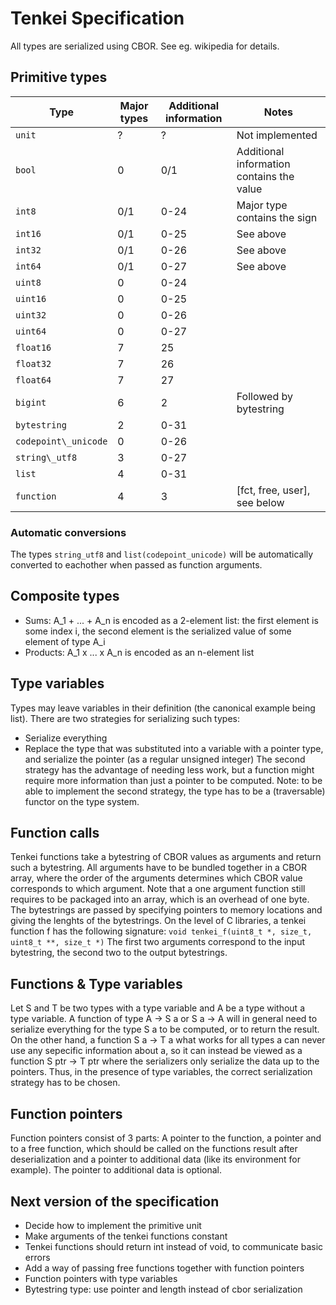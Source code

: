 # Tenkei Specification

All types are serialized using CBOR. See eg. wikipedia for details.

## Primitive types
Type                 | Major types | Additional information | Notes
---------------------|-------------|------------------------|--------------------
`unit`               | ?           | ?                      | Not implemented
`bool`               | 0           | 0/1                    | Additional information contains the value
`int8`               | 0/1         | 0-24                   | Major type contains the sign
`int16`              | 0/1         | 0-25                   | See above
`int32`              | 0/1         | 0-26                   | See above
`int64`              | 0/1         | 0-27                   | See above
`uint8`              | 0           | 0-24                   |
`uint16`             | 0           | 0-25                   |
`uint32`             | 0           | 0-26                   |
`uint64`             | 0           | 0-27                   |
`float16`            | 7           | 25                     |
`float32`            | 7           | 26                     |
`float64`            | 7           | 27                     |
`bigint`             | 6           | 2                      | Followed by bytestring
`bytestring`         | 2           | 0-31                   |
`codepoint\_unicode` | 0           | 0-26                   |
`string\_utf8`       | 3           | 0-27                   |
`list`               | 4           | 0-31                   |
`function`           | 4           | 3                      | [fct, free, user], see below

### Automatic conversions

The types `string_utf8` and `list(codepoint_unicode)` will be automatically converted to eachother when passed as function arguments.

## Composite types
* Sums: A\_1 + ... + A\_n is encoded as a 2-element list: the first element is some index i, the second element is the serialized value of some element of type A\_i
* Products: A\_1 x ... x A\_n is encoded as an n-element list

## Type variables
Types may leave variables in their definition (the canonical example being list). There are two strategies for serializing such types:
* Serialize everything
* Replace the type that was substituted into a variable with a pointer type, and serialize the pointer (as a regular unsigned integer)
The second strategy has the advantage of needing less work, but a function might require more information than just a pointer to be computed. Note: to be able to implement the second strategy, the type has to be a (traversable) functor on the type system.

## Function calls
Tenkei functions take a bytestring of CBOR values as arguments and return such a bytestring. All arguments have to be bundled together in a CBOR array, where the order of the arguments determines which CBOR value corresponds to which argument. Note that a one argument function still requires to be packaged into an array, which is an overhead of one byte.
The bytestrings are passed by specifying pointers to memory locations and giving the lenghts of the bytestrings. On the level of C libraries, a tenkei function f has the following signature:
`void tenkei_f(uint8_t *, size_t, uint8_t **, size_t *)`
The first two arguments correspond to the input bytestring, the second two to the output bytestrings.

## Functions & Type variables
Let S and T be two types with a type variable and A be a type without a type variable. A function of type A -> S a or S a -> A will in general need to serialize everything for the type S a to be computed, or to return the result. On the other hand, a function S a -> T a what works for all types a can never use any sepecific information about a, so it can instead be viewed as a function S ptr -> T ptr where the serializers only serialize the data up to the pointers. Thus, in the presence of type variables, the correct serialization strategy has to be chosen.

## Function pointers
Function pointers consist of 3 parts: A pointer to the function, a pointer and to a free function, which should be called on the functions result after deserialization and a pointer to additional data (like its environment for example). The pointer to additional data is optional.

## Next version of the specification
* Decide how to implement the primitive unit
* Make arguments of the tenkei functions constant
* Tenkei functions should return int instead of void, to communicate basic errors
* Add a way of passing free functions together with function pointers
* Function pointers with type variables
* Bytestring type: use pointer and length instead of cbor serialization
